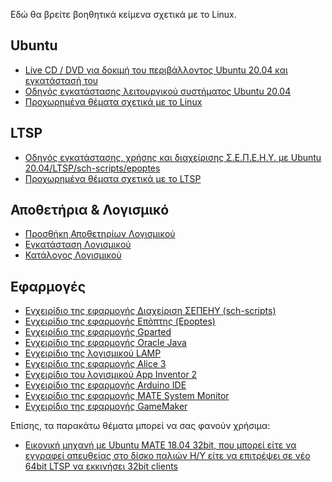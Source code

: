 Εδώ θα βρείτε βοηθητικά κείμενα σχετικά με το Linux.

## Ubuntu

  - [Live CD / DVD για δοκιμή του περιβάλλοντος Ubuntu 20.04 και
    εγκατάστασή του](LiveCD)
  - [Οδηγός εγκατάστασης λειτουργικού συστήματος Ubuntu
    20.04](Εγκατάσταση_Ubuntu)
  - [Προχωρημένα θέματα σχετικά με το
    Linux](Προχωρημένα)

## LTSP

  - [Οδηγός εγκατάστασης, χρήσης και διαχείρισης Σ.Ε.Π.Ε.Η.Υ. με Ubuntu
    20.04/LTSP/sch-scripts/epoptes](LTSP)
  - [Προχωρημένα θέματα σχετικά με το
    LTSP](Προχωρημένα)

## Αποθετήρια & Λογισμικό

  - [Προσθήκη Αποθετηρίων Λογισμικού](Αποθετήρια)
  - [Εγκατάσταση Λογισμικού](Εγκατάσταση_λογισμικού)
  - [Κατάλογος Λογισμικού](Λογισμικό)

## Εφαρμογές

  - [Εγχειρίδιο της εφαρμογής Διαχείριση ΣΕΠΕΗΥ
    (sch-scripts)](sch-scripts)
  - [Εγχειρίδιο της εφαρμογής Επόπτης
    (Epoptes)](epoptes)
  - [Εγχειρίδιο της εφαρμογής Gparted](Gparted)
  - [Εγχειρίδιο της εφαρμογής Oracle Java](Oracle_Java)
  - [Εγχειρίδιο της λογισμικού LAMP](LAMP_server)
  - [Εγχειρίδιο της εφαρμογής Alice 3](Alice3)
  - [Εγχειρίδιο του λογισμικού App Inventor
    2](App_Inventor_2)
  - [Εγχειρίδιο της εφαρμογής Arduino IDE](Arduino)
  - [Εγχειρίδιο της εφαρμογής MATE System
    Monitor](mate-system-monitor)
  - [Εγχειρίδιο της εφαρμογής GameMaker](GameMaker)

Επίσης, τα παρακάτω θέματα μπορεί να σας φανούν χρήσιμα:

  - [Εικονική μηχανή με Ubuntu MATE 18.04 32bit, που μπορεί είτε να
    εγγραφεί απευθείας στο δίσκο παλιών Η/Υ είτε να επιτρέψει σε
    νέο 64bit LTSP να εκκινήσει 32bit
    clients](VM)